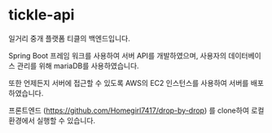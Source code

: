 # tickle-api

일거리 중개 플랫폼 티클의 백엔드입니다.



Spring Boot 프레임 워크를 사용하여 서버 API를 개발하였으며, 사용자의 데이터베이스 관리를 위해 mariaDB를 사용하였습니다.

또한 언제든지 서버에 접근할 수 있도록 AWS의 EC2 인스턴스를 사용하여 서버를 배포하였습니다.



프론트엔드 (https://github.com/Homegirl7417/drop-by-drop) 를 clone하여 로컬 환경에서 실행할 수 있습니다.

